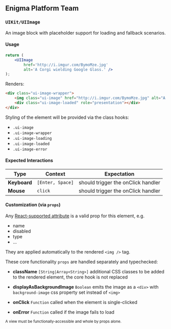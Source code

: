 ## Enigma Platform Team
### `UIKit/UIImage`

An image block with placeholder support for loading and fallback scenarios.

#### Usage

```jsx
return (
    <UIImage
        href='http://i.imgur.com/BymoMze.jpg'
        alt='A Corgi wielding Google Glass.' />
);
```

Renders:

```html
<div class="ui-image-wrapper">
    <img class="ui-image" href="http://i.imgur.com/BymoMze.jpg" alt="A Corgi wielding Google Glass." />
    <div class="ui-image-loaded" role="presentation"></div>
</div>
```

Styling of the element will be provided via the class hooks:

- `.ui-image`
- `.ui-image-wrapper`
- `.ui-image-loading`
- `.ui-image-loaded`
- `.ui-image-error`


#### Expected Interactions

Type | Context | Expectation
---- | ------- | -----------
**Keyboard** | `[Enter, Space]` | should trigger the onClick handler
**Mouse** | `click` | should trigger the onClick handler


#### Customization (via `props`)

Any [React-supported attribute](https://facebook.github.io/react/docs/tags-and-attributes.html#html-attributes) is a valid prop for this element, e.g.

- name
- disabled
- type
- ...

They are applied automatically to the rendered `<img />` tag.

These core functionality `props` are handled separately and typechecked:

- **className** `[String|Array<String>]`
  additional CSS classes to be added to the rendered element, the core hook is not replaced

- **displayAsBackgroundImage** `Boolean`
  emits the image as a `<div>` with `background-image` css property set instead of `<img>`

- **onClick** `Function`
  called when the element is single-clicked

- **onError** `Function`
  called if the image fails to load


<sub>A view must be functionally-accessible and whole by props alone.</sub>
